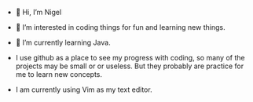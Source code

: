 - 👋 Hi, I’m Nigel
- 👀 I’m interested in coding things for fun and learning new things.
- 🌱 I’m currently learning Java.

- I use github as a place to see my progress with coding, so many of the projects may be small or or useless. But they probably are practice for me to learn new concepts.

- I am currently using Vim as my text editor.



